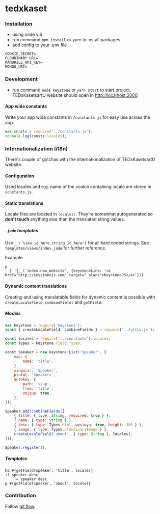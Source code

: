 # tedxkaset

### Installation
- using node v.6
- run command `npm install` or `yarn` to install packages
- add config to your .env file
```
COOKIE_SECRET=
CLOUDINARY_URL=
MANDRILL_API_KEY=
MONGO_URI=
```

### Development
- run command `node keystone` or `yarn start` to start project.
TEDxKasetsartU website should open in [http://localhost:3000](http://localhost:3000).

#### App wide constants
Write your app wide constants in `/constants.js` for easy use across the app.

```JavaScript
var consts = require('../constants.js');
console.log(consts.locales);
```

### Internationalization (i18n)
There's couple of gotchas with the internationalization of TEDxKasetsartU website.

#### Configuration
Used locales and e.g. name of the cookie containing locale are stored in `constants.js`.

#### Static translations
Locale files are located in `locales/`. They're somewhat autogenerated so **don't touch** anything else than the translated string values.

##### `.jade` templates
Use `__('view_id_here.string_id_here')` for all hard coded strings. See `templates/views/index.jade` for further reference.

Example:
```pug
p
  | !{__('index.new_website', {keystoneLink: '<a href="http://keystonejs.com" target="_blank">KeystoneJS</a>'})}
```

#### Dynamic content translations
Creating and using translatable fields for dynamic content is possible with `createLocaleField`, `combineFields` and `getField`.

##### Models
```JavaScript
var keystone = require('keystone');
const { createLocaleField, combineFields } = require('../utils.js');

const locales = require('../constants').locales;
const Types = keystone.Field.Types;

const Speaker = new keystone.List('Speaker', {
	map: {
		name: 'title',
	},
	singular: 'Speaker',
	plural: 'Speakers',
	autokey: {
		path: 'slug',
		from: 'title',
		unique: true,
	},
});

Speaker.add(combineFields([
	{ title: { type: String, required: true } },
	{ name: { type: String } },
	{ desc: { type: Types.Html, wysiwyg: true, height: 300 } },
	{ image: { type: Types.CloudinaryImage } },
	createLocaleField('about', { type: String }, locales),
]));

Speaker.register();
```

##### Templates

```pug
h3 #{getField(speaker, 'title', locale)}
if speaker.desc
	!= speaker.desc
p #{getField(speaker, 'about', locale)}
```

### Contribution
Follow [git flow](https://danielkummer.github.io/git-flow-cheatsheet/).
